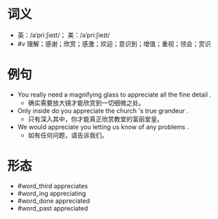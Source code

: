# 词义
- 英：/əˈpriːʃieɪt/； 美：/əˈpriːʃieɪt/
- #v 理解；感谢；欣赏；感激；欢迎；意识到；增值；重视；领会；赏识
# 例句
- You really need a magnifying glass to appreciate all the fine detail .
	- 确实需要放大镜才能欣赏到一切细微之处。
- Only inside do you appreciate the church 's true grandeur .
	- 只有深入其中，你才能真正欣赏教堂的富丽堂皇。
- We would appreciate you letting us know of any problems .
	- 如有任何问题，请告诉我们。
# 形态
- #word_third appreciates
- #word_ing appreciating
- #word_done appreciated
- #word_past appreciated
